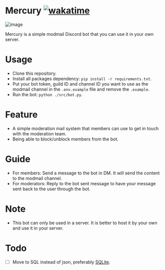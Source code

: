 # Mercury [![wakatime](https://wakatime.com/badge/github/Jimmy-Blue/Mercury.svg)](https://wakatime.com/badge/github/Jimmy-Blue/Mercury)

![image](https://user-images.githubusercontent.com/60958064/168848928-c9b81d41-e297-4ae9-9748-4f2237f86d2d.png)

Mercury is a simple modmail Discord bot that you can use it in your own server.

# Usage

- Clone this repository.
- Install all packages dependency: ``pip install -r requirements.txt``.
- Put your bot token, guild ID and channel ID you want to use as the modmail channel in the ``.env.example`` file and remove the ``.example``.
- Run the bot: ``python ./src/bot.py``.

# Feature

- A simple moderation mail system that members can use to get in touch with the moderation team.
- Being able to block/unblock members from the bot.

# Guide
- For members: Send a message to the bot in DM. It will send the content to the modmail channel.
- For moderators: Reply to the bot sent message to have your message sent back to the user through the bot.

# Note

- This bot can only be used in a server. It is better to host it by your own and use it in your server.

# Todo

- [ ] Move to SQL instead of json, preferably [SQLite](https://github.com/python/cpython/blob/main/Doc/library/sqlite3.rst).


